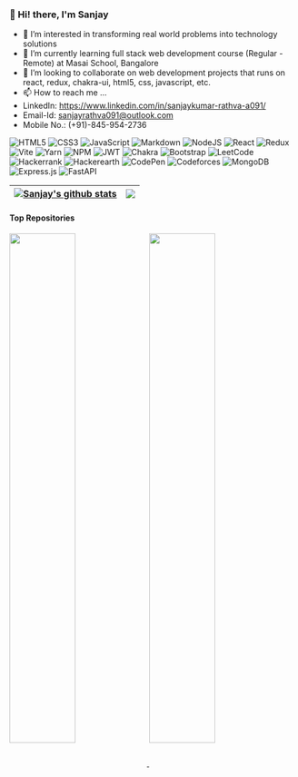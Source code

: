 ### 👋 Hi! there, I'm Sanjay
- 👀 I’m interested in transforming real world problems into technology solutions
- 🌱 I’m currently learning full stack web development course (Regular - Remote) at Masai School, Bangalore
- 💞️ I’m looking to collaborate on web development projects that runs on react, redux, chakra-ui, html5, css, javascript, etc.
- 📫 How to reach me ...
- LinkedIn: https://www.linkedin.com/in/sanjaykumar-rathva-a091/
- Email-Id: sanjayrathva091@outlook.com
- Mobile No.: (+91)-845-954-2736

![HTML5](https://img.shields.io/badge/html5-%23E34F26.svg?style=for-the-badge&logo=html5&logoColor=white)
![CSS3](https://img.shields.io/badge/css3-%231572B6.svg?style=for-the-badge&logo=css3&logoColor=white)
![JavaScript](https://img.shields.io/badge/javascript-%23323330.svg?style=for-the-badge&logo=javascript&logoColor=%23F7DF1E)
![Markdown](https://img.shields.io/badge/markdown-%23000000.svg?style=for-the-badge&logo=markdown&logoColor=white)
![NodeJS](https://img.shields.io/badge/node.js-6DA55F?style=for-the-badge&logo=node.js&logoColor=white)
![React](https://img.shields.io/badge/react-%2320232a.svg?style=for-the-badge&logo=react&logoColor=%2361DAFB)
![Redux](https://img.shields.io/badge/redux-%23593d88.svg?style=for-the-badge&logo=redux&logoColor=white)
![Vite](https://img.shields.io/badge/vite-%23646CFF.svg?style=for-the-badge&logo=vite&logoColor=white)
![Yarn](https://img.shields.io/badge/yarn-%232C8EBB.svg?style=for-the-badge&logo=yarn&logoColor=white)
![NPM](https://img.shields.io/badge/NPM-%23000000.svg?style=for-the-badge&logo=npm&logoColor=white)
![JWT](https://img.shields.io/badge/JWT-black?style=for-the-badge&logo=JSON%20web%20tokens)
![Chakra](https://img.shields.io/badge/chakra-%234ED1C5.svg?style=for-the-badge&logo=chakraui&logoColor=white)
![Bootstrap](https://img.shields.io/badge/bootstrap-%23563D7C.svg?style=for-the-badge&logo=bootstrap&logoColor=white)
![LeetCode](https://img.shields.io/badge/LeetCode-000000?style=for-the-badge&logo=LeetCode&logoColor=#d16c06)
![Hackerrank](https://img.shields.io/badge/-Hackerrank-2EC866?style=for-the-badge&logo=HackerRank&logoColor=white)
![Hackerearth](https://img.shields.io/badge/HackerEarth-%232C3454.svg?&style=for-the-badge&logo=HackerEarth&logoColor=Blue)
![CodePen](https://img.shields.io/badge/Codepen-000000?style=for-the-badge&logo=codepen&logoColor=white)
![Codeforces](https://img.shields.io/badge/Codeforces-445f9d?style=for-the-badge&logo=Codeforces&logoColor=white)
![MongoDB](https://img.shields.io/badge/MongoDB-%234ea94b.svg?style=for-the-badge&logo=mongodb&logoColor=white)
![Express.js](https://img.shields.io/badge/express.js-%23404d59.svg?style=for-the-badge&logo=express&logoColor=%2361DAFB)
![FastAPI](https://img.shields.io/badge/FastAPI-005571?style=for-the-badge&logo=fastapi)


| <a href="https://github.com/sanjayrathva091/github-readme-stats"><img align="center" src="https://github-readme-stats.vercel.app/api/top-langs/?username=sanjayrathva091&layout=compact&theme=gruvbox" alt="Sanjay's github stats" /></a> | <a href="https://github.com/gruvbox/github-readme-stats"><img align="center" src="https://github-readme-stats.vercel.app/api?username=sanjayrathva091&show_icons=true&include_all_commits=true&theme=gruvbox&hide_border=true" /></a> |
| ------------- | ------------- |

#### Top Repositories

<a href="https://github.com/sanjayrathva091/github-readme-stats">
  <img align="center" width="48%" src="https://github-readme-stats.vercel.app/api/pin/?username=sanjayrathva091&repo=eight-club-5364&show_owner=true&theme=gruvbox" />
</a>
<a href="https://github.com/sanjayrathva091/github-readme-stats">
  <img align="center" width="48%" src="https://github-readme-stats.vercel.app/api/pin/?username=sanjayrathva091&repo=eight-club-5364&show_owner=true&theme=gruvbox" />
</a>


<!---
sanjayrathva091/sanjayrathva091 is a ✨ special ✨ repository because its `README.md` (this file) appears on your GitHub profile.
You can click the Preview link to take a look at your changes.
--->
